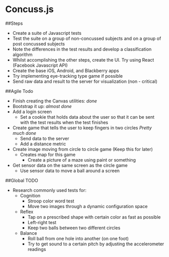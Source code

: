 Concuss.js
=======

##Steps
* Create a suite of Javascript tests
* Test the suite on a group of non-concussed subjects and on a group of post concussed subjects
* Note the differences in the test results and develop a classification algorithm
* Whilst accomplishing the other steps, create the UI. Try using React (Facebook Javascript API)
* Create the base iOS, Android, and Blackberry apps 
* Try implementing eye-tracking type game if possible
* Send raw data and result to the server for visualization (non - critical)

##Agile Todo
* Finish creating the Canvas utilities: *done*
* Bootstrap it up: *almost done*
* Add a login screen
	* Set a cookie that holds data about the user so that it can be sent with the test results when the test finishes
* Create game that tells the user to keep fingers in two circles *Pretty much done*
	* Send data to the server
	* Add a distance metric
* Create image moving from circle to circle game (Keep this for later)
	* Creates map for this game
		* Create a picture of a maze using paint or something
* Get sensor data on the same screen as the circle game
	* Use sensor data to move a ball around a screen

##Global TODO
* Research commonly used tests for:
	* Cognition
		* Stroop color word test
		* Move two images through a dynamic configuration space
	* Reflex
		* Tap on a prescribed shape with certain color as fast as possible
		* Left-right test
		* Keep two balls between two different circles
	* Balance 
		* Roll ball from one hole into another (on one foot)
		* Try to get sound to a certain pitch by adjusting the accelerometer readings
